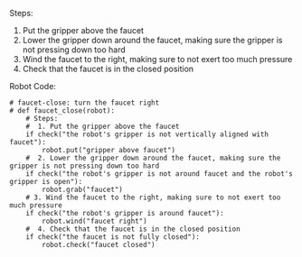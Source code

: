 

Steps:
  1. Put the gripper above the faucet
  2. Lower the gripper down around the faucet, making sure the gripper is not pressing down too hard
  3. Wind the faucet to the right, making sure to not exert too much pressure
  4. Check that the faucet is in the closed position

Robot Code:
```
# faucet-close: turn the faucet right
# def faucet_close(robot):
    # Steps:
    #  1. Put the gripper above the faucet
    if check("the robot's gripper is not vertically aligned with faucet"):
        robot.put("gripper above faucet")
    #  2. Lower the gripper down around the faucet, making sure the gripper is not pressing down too hard
    if check("the robot's gripper is not around faucet and the robot's gripper is open"):
        robot.grab("faucet")
    # 3. Wind the faucet to the right, making sure to not exert too much pressure
    if check("the robot's gripper is around faucet"):
        robot.wind("faucet right")
    #  4. Check that the faucet is in the closed position
    if check("the faucet is not fully closed"):
        robot.check("faucet closed")
```